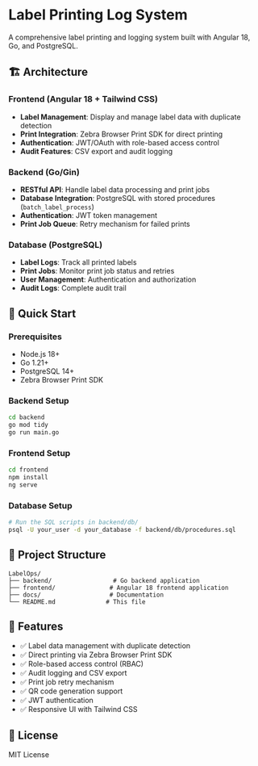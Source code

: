 # Label Printing Log System

A comprehensive label printing and logging system built with Angular 18, Go, and PostgreSQL.

## 🏗 Architecture

### Frontend (Angular 18 + Tailwind CSS)
- **Label Management**: Display and manage label data with duplicate detection
- **Print Integration**: Zebra Browser Print SDK for direct printing
- **Authentication**: JWT/OAuth with role-based access control
- **Audit Features**: CSV export and audit logging

### Backend (Go/Gin)
- **RESTful API**: Handle label data processing and print jobs
- **Database Integration**: PostgreSQL with stored procedures (`batch_label_process`)
- **Authentication**: JWT token management
- **Print Job Queue**: Retry mechanism for failed prints

### Database (PostgreSQL)
- **Label Logs**: Track all printed labels
- **Print Jobs**: Monitor print job status and retries
- **User Management**: Authentication and authorization
- **Audit Logs**: Complete audit trail

## 🚀 Quick Start

### Prerequisites
- Node.js 18+
- Go 1.21+
- PostgreSQL 14+
- Zebra Browser Print SDK

### Backend Setup
```bash
cd backend
go mod tidy
go run main.go
```

### Frontend Setup
```bash
cd frontend
npm install
ng serve
```

### Database Setup
```bash
# Run the SQL scripts in backend/db/
psql -U your_user -d your_database -f backend/db/procedures.sql
```

## 📁 Project Structure

```
LabelOps/
├── backend/                 # Go backend application
├── frontend/               # Angular 18 frontend application
├── docs/                   # Documentation
└── README.md              # This file
```

## 🔧 Features

- ✅ Label data management with duplicate detection
- ✅ Direct printing via Zebra Browser Print SDK
- ✅ Role-based access control (RBAC)
- ✅ Audit logging and CSV export
- ✅ Print job retry mechanism
- ✅ QR code generation support
- ✅ JWT authentication
- ✅ Responsive UI with Tailwind CSS

## 📄 License

MIT License 